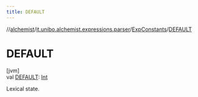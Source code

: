 ```yaml
---
title: DEFAULT
---
```

//[alchemist](../../../index.html)/[it.unibo.alchemist.expressions.parser](../index.html)/[ExpConstants](index.html)/[DEFAULT](-d-e-f-a-u-l-t.html)



# DEFAULT



[jvm]\
val [DEFAULT](-d-e-f-a-u-l-t.html): [Int](https://kotlinlang.org/api/latest/jvm/stdlib/kotlin/-int/index.html)



Lexical state.




